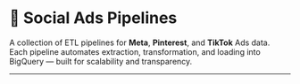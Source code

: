 # 🧠 Social Ads Pipelines

A collection of ETL pipelines for **Meta**, **Pinterest**, and **TikTok** Ads data.  
Each pipeline automates extraction, transformation, and loading into BigQuery — built for scalability and transparency.

---
